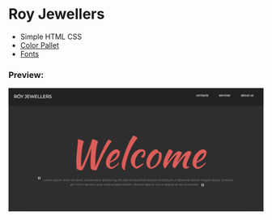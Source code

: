 # Roy Jewellers

* Simple HTML CSS
* [Color Pallet](https://flatuicolors.com/palette/ca)
* [Fonts](https://fonts.google.com/?category=Handwriting)

### Preview:
![Alt text](https://raw.githubusercontent.com/debojyotiroy13/PocoDesign/master/screen1.png)
